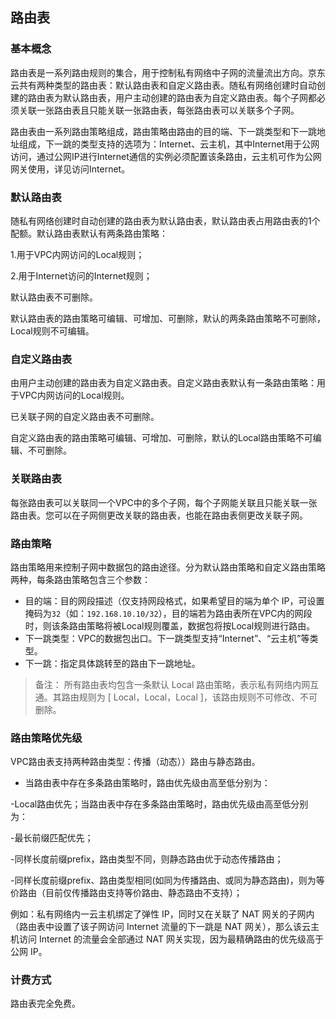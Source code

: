 ## **路由表**

### 基本概念

路由表是一系列路由规则的集合，用于控制私有网络中子网的流量流出方向。京东云共有两种类型的路由表：默认路由表和自定义路由表。随私有网络创建时自动创建的路由表为默认路由表，用户主动创建的路由表为自定义路由表。每个子网都必须关联一张路由表且只能关联一张路由表，每张路由表可以关联多个子网。

路由表由一系列路由策略组成，路由策略由路由的目的端、下一跳类型和下一跳地址组成，下一跳的类型支持的选项为：Internet、云主机，其中Internet用于公网访问，通过公网IP进行Internet通信的实例必须配置该条路由，云主机可作为公网网关使用，详见访问Internet。



### **默认路由表**

随私有网络创建时自动创建的路由表为默认路由表，默认路由表占用路由表的1个配额。默认路由表默认有两条路由策略：

1.用于VPC内网访问的Local规则；

2.用于Internet访问的Internet规则；

默认路由表不可删除。

默认路由表的路由策略可编辑、可增加、可删除，默认的两条路由策略不可删除，Local规则不可编辑。



### 自定义路由表

由用户主动创建的路由表为自定义路由表。自定义路由表默认有一条路由策略：用于VPC内网访问的Local规则。

已关联子网的自定义路由表不可删除。

自定义路由表的路由策略可编辑、可增加、可删除，默认的Local路由策略不可编辑、不可删除。



### **关联路由表**

每张路由表可以关联同一个VPC中的多个子网，每个子网能关联且只能关联一张路由表。您可以在子网侧更改关联的路由表，也能在路由表侧更改关联子网。



### 路由策略

路由策略用来控制子网中数据包的路由途径。分为默认路由策略和自定义路由策略两种，每条路由策略包含三个参数：

- 目的端：目的网段描述（仅支持网段格式，如果希望目的端为单个 IP，可设置掩码为`32`（如：`192.168.10.10/32`），目的端若为路由表所在VPC内的网段时，则该条路由策略将被Local规则覆盖，数据包将按Local规则进行路由。
- 下一跳类型：VPC的数据包出口。下一跳类型支持“Internet”、“云主机”等类型。
- 下一跳：指定具体跳转至的路由下一跳地址。

> 备注： 所有路由表均包含一条默认 Local 路由策略，表示私有网络内网互通。其路由规则为 [ Local，Local，Local ]，该路由规则不可修改、不可删除。



### **路由策略优先级**

  VPC路由表支持两种路由类型：传播（动态））路由与静态路由。

  - 当路由表中存在多条路由策略时，路由优先级由高至低分别为：

  -Local路由优先；当路由表中存在多条路由策略时，路由优先级由高至低分别为：

  -最长前缀匹配优先；

  -同样长度前缀prefix，路由类型不同，则静态路由优于动态传播路由；

  -同样长度前缀prefix、路由类型相同(如同为传播路由、或同为静态路由)，则为等价路由（目前仅传播路由支持等价路由、静态路由不支持）；

例如：私有网络内一云主机绑定了弹性 IP，同时又在关联了 NAT 网关的子网内（路由表中设置了该子网访问 Internet 流量的下一跳是 NAT 网关），那么该云主机访问 Internet 的流量会全部通过 NAT 网关实现，因为最精确路由的优先级高于公网 IP。

### **计费方式**

路由表完全免费。 
